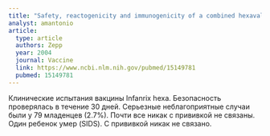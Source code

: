 ```yaml
---
title: "Safety, reactogenicity and immunogenicity of a combined hexavalent tetanus, diphtheria, acellular pertussis, hepatitis B, inactivated poliovirus vaccine and Haemophilus influenzae type b conjugate vaccine, for primary immunization of infants"
analyst: amantonio
article:
  type: article
  authors: Zepp
  year: 2004
  journal: Vaccine
  link: https://www.ncbi.nlm.nih.gov/pubmed/15149781
  pubmed: 15149781
---
```


Клинические испытания вакцины Infanrix hexa. Безопасность проверялась в течение 30 дней.
Серьезные неблагоприятные случаи были у 79 младенцев (2.7%). Почти все никак с прививкой не связаны. Один ребенок умер (SIDS). С прививкой никак не связано.
